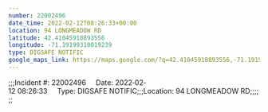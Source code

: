 ```yaml
---
number: 22002496
date_time: 2022-02-12T08:26:33+00:00
location: 94 LONGMEADOW RD
latitude: 42.41045918893556
longitude: -71.19199310019239
type: DIGSAFE NOTIFIC
google_maps_link: https://maps.google.com/?q=42.41045918893556,-71.19199310019239
---
```


;;;Incident #: 22002496     Date: 2022‐02‐12 08:26:33     Type: DIGSAFE NOTIFIC;;;Location: 94 LONGMEADOW RD;;;;;;
